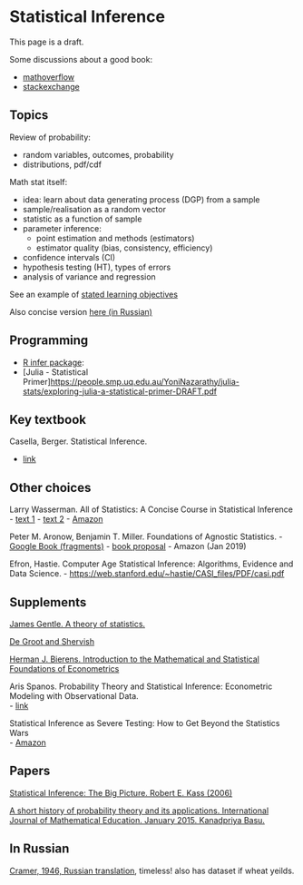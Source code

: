 Statistical Inference
=====================

This page is a draft.


Some discussions about a good book: 
   - [mathoverflow](https://mathoverflow.net/questions/31655/statistics-for-mathematicians)
   - [stackexchange](https://stats.stackexchange.com/questions/91863/what-to-learn-after-casella-berger)

Topics
------

Review of probability:

- random variables, outcomes, probability
- distributions, pdf/cdf

Math stat itself:

- idea: learn about data generating process (DGP) from a sample
- sample/realisation as a random vector 
- statistic as a function of sample 
- parameter inference: 
   - point estimation and methods (estimators)  
   - estimator quality (bias, consistency, efficiency)
- confidence intervals (CI)
- hypothesis testing (HT), types of errors
- analysis of variance and regression 


See an example of [stated learning objectives](http://comet.lehman.cuny.edu/owen/teaching/mat327/syllabus_mat327_782_2018fa.pdf)


Also concise version [here (in Russian)](http://math.csu.ru/new_files/students/lectures/teor_ver/solovev_teor_ver.pdf)


Programming
-----------

- [R infer package](https://infer.netlify.com/): 
- [Julia - Statistical Primer]https://people.smp.uq.edu.au/YoniNazarathy/julia-stats/exploring-julia-a-statistical-primer-DRAFT.pdf


Key textbook
------------

Casella, Berger. Statistical Inference.   
   - [link](https://fsalamri.files.wordpress.com/2015/02/casella_berger_statistical_inference1.pdf)


Other choices
-------------

Larry Wasserman. All of Statistics: A Concise Course in Statistical Inference 
    - [text 1](https://www.ic.unicamp.br/~wainer/cursos/1s2013/ml/livro.pdf)
    - [text 2](http://static.stevereads.com/papers_to_read/all_of_statistics.pdf)
    - [Amazon](https://www.amazon.com/All-Statistics-Statistical-Inference-Springer/dp/0387402721) 


Peter M. Aronow, Benjamin T. Miller. Foundations of Agnostic Statistics. 
    - [Google Book (fragments)](https://books.google.ru/books?id=u1N-DwAAQBAJ&printsec=frontcover&hl=ru&source=gbs_ge_summary_r&cad=0#v=onepage&q&f=false)
    - [book proposal](http://aronow.research.yale.edu/aronowmillerproposal.pdf)
    - Amazon (Jan 2019)


Efron, Hastie. Computer Age Statistical Inference: Algorithms, Evidence and Data Science.
    - https://web.stanford.edu/~hastie/CASI_files/PDF/casi.pdf


Supplements
-----------

[James Gentle. A theory of statistics.](https://mason.gmu.edu/~jgentle/books/MathStat.pdf)

[De Groot and Shervish](http://professor.ufabc.edu.br/~nelson.faustino/Ensino/IPE2016/Livros/Morris%20H%20DeGroot_%20Mark%20J%20Schervish-Probability%20and%20statistics-Pearson%20Education%20%20(2012)%20(1).pdf)

[Herman J. Bierens. Introduction to the Mathematical and Statistical Foundations of Econometrics](https://bit.ly/2zWyyff)


Aris Spanos. Probability Theory and Statistical Inference: Econometric Modeling
with Observational Data.   
    - [link](https://wilfridomtz.files.wordpress.com/2014/08/cambridge-university-press-probability-theory-and-statistical-inference-842pg.pdf)


Statistical Inference as Severe Testing: How to Get Beyond the Statistics Wars   
    - [Amazon](https://www.amazon.com/Statistical-Inference-Severe-Testing-Statistics/dp/1107664640)


Papers
------

[Statistical Inference:  The Big Picture. Robert E. Kass (2006)](http://static.stevereads.com/papers_to_read/statistical_inference_the_big_picture.pdf)

[A short history of probability theory and its applications.
International Journal of Mathematical Education. January 2015. Kanadpriya Basu.](https://www.researchgate.net/publication/271856948_A_short_history_of_probability_theory_and_its_applications)


In Russian
----------

[Cramer, 1946, Russian translation](http://cyber.sibsutis.ru:82/Monarev/docs/nauka/MV_Probability/MVsa_Statistics%20and%20applications/0417.Kramer-Matem_Metodi_Statistiki.pdf), timeless! also has dataset if wheat yeilds.
